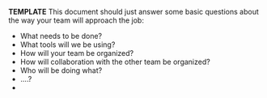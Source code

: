**TEMPLATE** This document should just answer some basic questions about the way your team will approach the job:
- What needs to be done?
- What tools will we be using?
- How will your team be organized?
- How will collaboration with the other team be organized?
- Who will be doing what?
- ....?
- 
